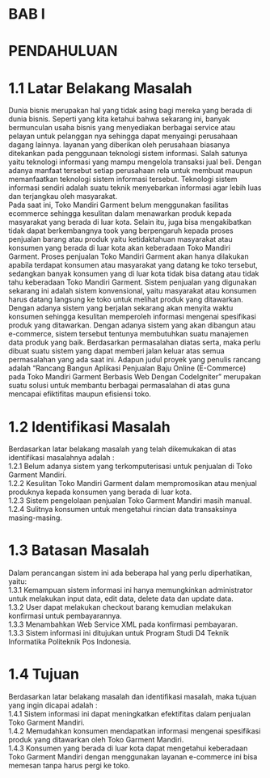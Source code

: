 # BAB I 

# PENDAHULUAN

# 1.1 Latar Belakang Masalah

Dunia bisnis merupakan hal yang tidak asing bagi mereka yang berada di dunia bisnis. Seperti yang kita ketahui bahwa sekarang ini, banyak bermunculan usaha bisnis yang menyediakan berbagai service atau pelayan untuk pelanggan nya sehingga dapat menyaingi perusahaan dagang lainnya.
  layanan yang diberikan oleh perusahaan biasanya ditekankan pada penggunaan teknologi sistem informasi. Salah satunya yaitu teknologi informasi yang mampu mengelola transaksi jual beli. Dengan adanya manfaat tersebut setiap perusahaan rela untuk membuat maupun memanfaatkan teknologi sistem informasi tersebut. Teknologi sistem informasi sendiri adalah suatu teknik menyebarkan informasi agar lebih luas dan terjangkau oleh masyarakat.  
  Pada saat ini, Toko Mandiri Garment belum menggunakan fasilitas ecommerce sehingga kesulitan dalam menawarkan produk kepada masyarakat yang berada di luar kota. Selain itu, juga bisa mengakibatkan tidak dapat berkembangnya took yang berpengaruh kepada proses penjualan barang atau produk yaitu ketidaktahuan masyarakat atau konsumen yang berada di luar kota akan keberadaan Toko Mandiri Garment. Proses penjualan Toko Mandiri Garment akan hanya dilakukan apabila terdapat konsumen atau masyarakat yang datang ke toko tersebut, sedangkan banyak konsumen yang di luar kota tidak bisa datang atau tidak tahu keberadaan Toko Mandiri Garment.
  Sistem penjualan yang digunakan sekarang ini adalah sistem konvensional, yaitu masyarakat atau konsumen harus datang langsung ke toko untuk melihat produk yang ditawarkan. Dengan adanya sistem yang berjalan sekarang akan menyita waktu konsumen sehingga kesulitan  memperoleh informasi mengenai spesifikasi produk yang ditawarkan. Dengan adanya sistem yang akan dibangun atau e-commerce, sistem tersebut tentunya membutuhkan suatu manajemen data produk yang baik.
  Berdasarkan permasalahan diatas serta, maka perlu dibuat suatu sistem yang dapat memberi jalan keluar atas  semua permasalahan yang ada saat ini. Adapun judul proyek yang penulis rancang adalah “Rancang Bangun Aplikasi Penjualan Baju Online (E-Commerce) pada Toko Mandiri Garment Berbasis Web Dengan CodeIgniter” merupakan suatu solusi untuk membantu berbagai permasalahan di atas guna mencapai efiktifitas maupun efisiensi toko.  


# 1.2 Identifikasi Masalah   
Berdasarkan latar belakang masalah yang telah dikemukakan di atas identifikasi masalahnya adalah :   
1.2.1  Belum adanya sistem yang terkomputerisasi untuk penjualan di Toko Garment Mandiri.  
1.2.2  Kesulitan Toko Mandiri Garment dalam mempromosikan atau menjual produknya kepada konsumen yang berada di luar kota.  
1.2.3	 Sistem pengelolaan penjualan Toko Garment Mandiri masih manual.  
1.2.4  Sulitnya konsumen untuk mengetahui rincian data transaksinya masing-masing.  


# 1.3 Batasan Masalah

Dalam perancangan sistem ini ada beberapa hal yang perlu diperhatikan, yaitu:    
1.3.1 Kemampuan  sistem  informasi  ini  hanya  memungkinkan  administrator untuk melakukan input data, edit data, delete data dan update data.  
1.3.2 User dapat melakukan checkout barang kemudian melakukan konfirmasi untuk pembayarannya.  
1.3.3	Menambahkan Web Service XML pada konfirmasi pembayaran.  
1.3.3	Sistem informasi ini ditujukan untuk Program Studi D4 Teknik Informatika Politeknik Pos Indonesia.  

# 1.4 Tujuan
Berdasarkan latar belakang masalah dan identifikasi masalah, maka tujuan yang ingin dicapai adalah :    
1.4.1	Sistem informasi ini dapat meningkatkan efektifitas dalam penjualan Toko Garment Mandiri.  
1.4.2	Memudahkan konsumen mendapatkan informasi mengenai spesifikasi produk yang ditawarkan oleh Toko Garment Mandiri.  
1.4.3	Konsumen yang berada di luar kota dapat mengetahui keberadaan Toko Garment Mandiri dengan menggunakan layanan e-commerce ini bisa memesan tanpa harus pergi ke toko.  











